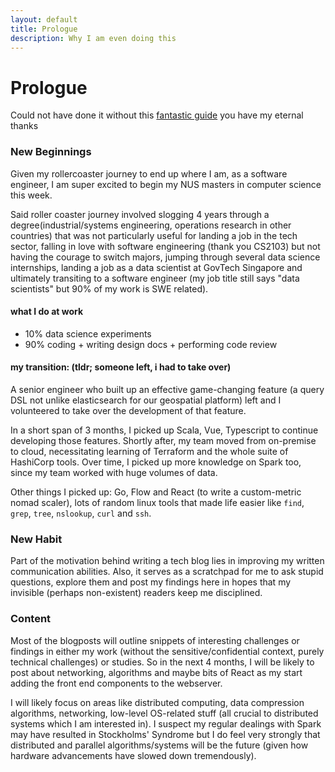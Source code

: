 ```yaml
---
layout: default
title: Prologue
description: Why I am even doing this
---
```

# Prologue
Could not have done it without this [fantastic guide](https://github.com/kbroman/simple_site) you have my eternal thanks

### New Beginnings

Given my rollercoaster journey to end up where I am, as a software engineer, I am super excited to begin my NUS masters in computer science this week.

Said roller coaster journey involved slogging 4 years through a degree(industrial/systems engineering, operations research in other countries) that was not particularly useful for landing a job in the tech sector, falling in love with software engineering (thank you CS2103) but not having the courage to switch majors, jumping through several data science internships, landing a job as a data scientist at GovTech Singapore and ultimately transiting to a software engineer (my job title still says "data scientists" but 90% of my work is SWE related).

#### what I do at work

* 10% data science experiments
* 90% coding + writing design docs + performing code review

#### my transition: (tldr; someone left, i had to take over)
A senior engineer who built up an effective game-changing feature (a query DSL not unlike elasticsearch for our geospatial platform) left and I volunteered to take over the development of that feature.

In a short span of 3 months, I picked up Scala, Vue, Typescript to continue developing those features. Shortly after, my team moved from on-premise to cloud, necessitating learning of Terraform and the whole suite of HashiCorp tools. Over time, I picked up more knowledge on Spark too, since my team worked with huge volumes of data.

Other things I picked up: Go, Flow and React (to write a custom-metric nomad scaler), lots of random linux tools that made life easier like `find`, `grep`, `tree`, `nslookup`, `curl` and `ssh`.

### New Habit

Part of the motivation behind writing a tech blog lies in improving my written communication abilities. Also, it serves as a scratchpad for me to ask stupid questions, explore them and post my findings here in hopes that my invisible (perhaps non-existent) readers keep me disciplined.

### Content

Most of the blogposts will outline snippets of interesting challenges or findings in either my work (without the sensitive/confidential context, purely technical challenges) or studies. So in the next 4 months, I will be likely to post about networking, algorithms and maybe bits of React as my start adding the front end components to the webserver.

I will likely focus on areas like distributed computing, data compression algorithms, networking, low-level OS-related stuff (all crucial to distributed systems which I am interested in). I suspect my regular dealings with Spark may have resulted in Stockholms' Syndrome but I do feel very strongly that distributed and parallel algorithms/systems will be the future (given how hardware advancements have slowed down tremendously).

